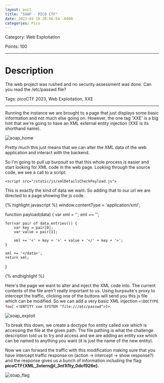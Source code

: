 ```yaml
---
layout: post
title: "SOAP - PICO CTF"
date: 2023-03-18 20:56:54 -0400
categories: Pico
---
```



Category: Web Exploitation 

Points: 100


---

<h1> Description </h1>

The web project was rushed and no security assessment was done. Can you read the /etc/passwd file?

Tags: picoCTF 2023, Web Exploitation, XXE

---

Running the instance we are brought to a page that just displays some basic information and not much else going on. However, the one tag 'XXE' is a big hint that we're going to have an XML external entity injection (XXE is its shorthand name). 

![soap_home](/ctf_writeups/assets/images/soap_home.png)

Pretty much this just means that we can alter the XML data of the web application and interact with the backend. 

So I'm going to pull up burpsuit so that this whole process is easier and start looking for XML code in the web page. Looking through the source code, we see a call to a script:

 ```<script src="/static/js/xmlDetailsCheckPayload.js">``` 


This is exactly the kind of data we want. So adding that to our url we are directed to a page showing the js code.

{% highlight javascript %}
window.contentType = 'application/xml';

function payload(data) {
    var xml = '<?xml version="1.0" encoding="UTF-8"?>';
    xml += '<data>';

    for(var pair of data.entries()) {
        var key = pair[0];
        var value = pair[1];

        xml += '<' + key + '>' + value + '</' + key + '>';
    }

    xml += '</data>';
    return xml;
}

{% endhighlight %}

Here's the page we want to alter and inject the XML code into. The current contents of the file aren't really important to us. Using burpsuite's proxy to intercept the traffic, clicking one of the buttons will send you this js file which can be modified. So we can add a very basic XML injection ```<!DOCTYPE foo[ <!ENTITY xxe SYSTEM "file:///etc/passwd">]>```.

![soap_exploit](/ctf_writeups/assets/images/soap_exploit.png)

To break this down, we create a doctype foo entity called xxe which is accessing the file at the given path. The file pathing is what the challenge description told us to try and access and we are adding an entity xxe which can be named to anything you want (it is just the name of the new entity).

Now we can forward the traffic with this modification making sure that you have intercept traffic response on (action -> intercept -> show response?) and the response gives us a bunch of information including the flag: **picoCTF{XML_3xtern@l_3nt1t1ty_0dcf926e}**.


![soap_flag](/ctf_writeups/assets/images/soap_flag.png)
